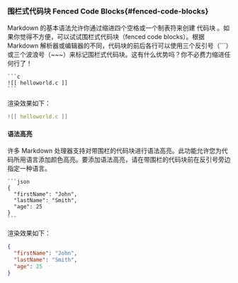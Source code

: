 ### 围栏式代码块 Fenced Code Blocks{#fenced-code-blocks}

Markdown 的基本语法允许你通过缩进四个空格或一个制表符来创建 代码块 。如果你觉得不方便，可以试试围栏式代码块（fenced code blocks）。根据 Markdown 解析器或编辑器的不同，代码块的前后各行可以使用三个反引号（```）或三个波浪号（~~~）来标记围栏式代码块。这有什么优势吗？你不必费力缩进任何行了！

````
```c
![[ helloworld.c ]]
```
````

渲染效果如下：

```c
![[ helloworld.c ]]
```

#### 语法高亮

许多 Markdown 处理器支持对带围栏的代码块进行语法高亮。此功能允许您为代码所用语言添加颜色高亮。要添加语法高亮，请在带围栏的代码块前在反引号旁边指定一种语言。

~~~
```json
{
  "firstName": "John",
  "lastName": "Smith",
  "age": 25
}
```
~~~

渲染效果如下：

```json
{
  "firstName": "John",
  "lastName": "Smith",
  "age": 25
}
```
